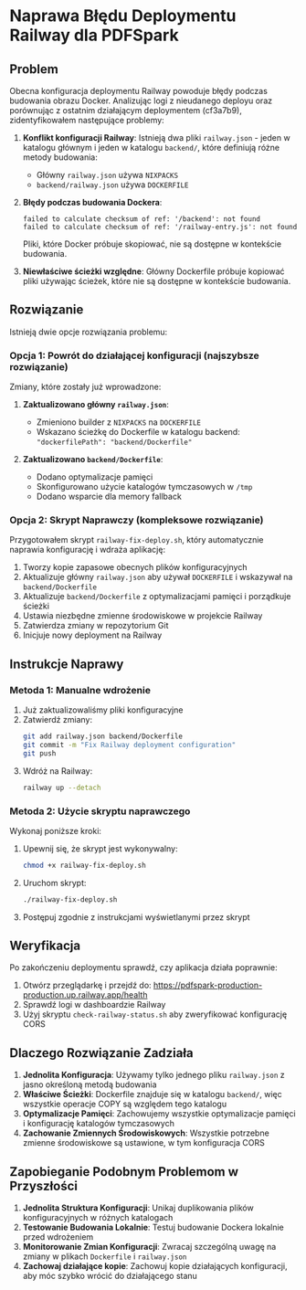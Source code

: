 # Naprawa Błędu Deploymentu Railway dla PDFSpark

## Problem

Obecna konfiguracja deploymentu Railway powoduje błędy podczas budowania obrazu Docker. Analizując logi z nieudanego deployu oraz porównując z ostatnim działającym deploymentem (cf3a7b9), zidentyfikowałem następujące problemy:

1. **Konflikt konfiguracji Railway**: Istnieją dwa pliki `railway.json` - jeden w katalogu głównym i jeden w katalogu `backend/`, które definiują różne metody budowania:
   - Główny `railway.json` używa `NIXPACKS`
   - `backend/railway.json` używa `DOCKERFILE`

2. **Błędy podczas budowania Dockera**:
   ```
   failed to calculate checksum of ref: '/backend': not found
   failed to calculate checksum of ref: '/railway-entry.js': not found
   ```
   Pliki, które Docker próbuje skopiować, nie są dostępne w kontekście budowania.

3. **Niewłaściwe ścieżki względne**: Główny Dockerfile próbuje kopiować pliki używając ścieżek, które nie są dostępne w kontekście budowania.

## Rozwiązanie

Istnieją dwie opcje rozwiązania problemu:

### Opcja 1: Powrót do działającej konfiguracji (najszybsze rozwiązanie)

Zmiany, które zostały już wprowadzone:

1. **Zaktualizowano główny `railway.json`**:
   - Zmieniono builder z `NIXPACKS` na `DOCKERFILE`
   - Wskazano ścieżkę do Dockerfile w katalogu backend: `"dockerfilePath": "backend/Dockerfile"`

2. **Zaktualizowano `backend/Dockerfile`**:
   - Dodano optymalizacje pamięci
   - Skonfigurowano użycie katalogów tymczasowych w `/tmp`
   - Dodano wsparcie dla memory fallback

### Opcja 2: Skrypt Naprawczy (kompleksowe rozwiązanie)

Przygotowałem skrypt `railway-fix-deploy.sh`, który automatycznie naprawia konfigurację i wdraża aplikację:

1. Tworzy kopie zapasowe obecnych plików konfiguracyjnych
2. Aktualizuje główny `railway.json` aby używał `DOCKERFILE` i wskazywał na `backend/Dockerfile`
3. Aktualizuje `backend/Dockerfile` z optymalizacjami pamięci i porządkuje ścieżki
4. Ustawia niezbędne zmienne środowiskowe w projekcie Railway
5. Zatwierdza zmiany w repozytorium Git
6. Inicjuje nowy deployment na Railway

## Instrukcje Naprawy

### Metoda 1: Manualne wdrożenie

1. Już zaktualizowaliśmy pliki konfiguracyjne
2. Zatwierdź zmiany:
   ```bash
   git add railway.json backend/Dockerfile
   git commit -m "Fix Railway deployment configuration"
   git push
   ```
3. Wdróż na Railway:
   ```bash
   railway up --detach
   ```

### Metoda 2: Użycie skryptu naprawczego

Wykonaj poniższe kroki:

1. Upewnij się, że skrypt jest wykonywalny:
   ```bash
   chmod +x railway-fix-deploy.sh
   ```

2. Uruchom skrypt:
   ```bash
   ./railway-fix-deploy.sh
   ```

3. Postępuj zgodnie z instrukcjami wyświetlanymi przez skrypt

## Weryfikacja

Po zakończeniu deploymentu sprawdź, czy aplikacja działa poprawnie:

1. Otwórz przeglądarkę i przejdź do: https://pdfspark-production-production.up.railway.app/health
2. Sprawdź logi w dashboardzie Railway
3. Użyj skryptu `check-railway-status.sh` aby zweryfikować konfigurację CORS

## Dlaczego Rozwiązanie Zadziała

1. **Jednolita Konfiguracja**: Używamy tylko jednego pliku `railway.json` z jasno określoną metodą budowania
2. **Właściwe Ścieżki**: Dockerfile znajduje się w katalogu `backend/`, więc wszystkie operacje COPY są względem tego katalogu
3. **Optymalizacje Pamięci**: Zachowujemy wszystkie optymalizacje pamięci i konfigurację katalogów tymczasowych
4. **Zachowanie Zmiennych Środowiskowych**: Wszystkie potrzebne zmienne środowiskowe są ustawione, w tym konfiguracja CORS

## Zapobieganie Podobnym Problemom w Przyszłości

1. **Jednolita Struktura Konfiguracji**: Unikaj duplikowania plików konfiguracyjnych w różnych katalogach
2. **Testowanie Budowania Lokalnie**: Testuj budowanie Dockera lokalnie przed wdrożeniem
3. **Monitorowanie Zmian Konfiguracji**: Zwracaj szczególną uwagę na zmiany w plikach `Dockerfile` i `railway.json`
4. **Zachowaj działające kopie**: Zachowuj kopie działających konfiguracji, aby móc szybko wrócić do działającego stanu